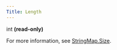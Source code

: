 ```yaml
---
Title: Length
---
```


int **(read-only)**

For more information, see [StringMap.Size](https://sm.alliedmods.net/new-api/adt_trie/StringMap/Size).

